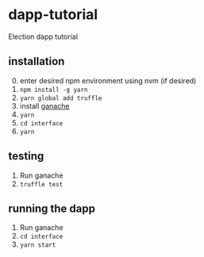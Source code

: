 # dapp-tutorial
Election dapp tutorial

## installation
0. enter desired npm environment using nvm (if desired)
1. `npm install -g yarn`
2. `yarn global add truffle`
3. install [ganache](https://truffleframework.com/ganache)
4. `yarn`
5. `cd interface`
6. `yarn` 

## testing
1. Run ganache
2. `truffle test`

## running the dapp
1. Run ganache
2. `cd interface`
3. `yarn start`
